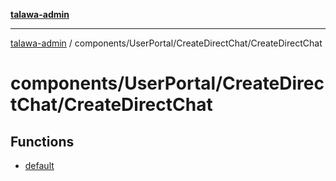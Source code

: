 [**talawa-admin**](../../../../README.md)

***

[talawa-admin](../../../../README.md) / components/UserPortal/CreateDirectChat/CreateDirectChat

# components/UserPortal/CreateDirectChat/CreateDirectChat

## Functions

- [default](functions/default.md)

